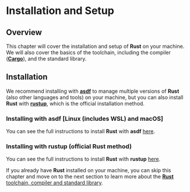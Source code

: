# Installation and Setup

## Overview

This chapter will cover the installation and setup of **Rust** on your machine. We will also cover the basics of the
toolchain, including the compiler ([**Cargo**](https://doc.rust-lang.org/stable/cargo/)), and the standard library.

## Installation

We recommend installing with [**asdf**](https://asdf-vm.com) to manage multiple versions of **Rust** (also other
languages and
tools) on your machine, but you can also install **Rust** with [**rustup**](https://rustup.rs), which is the official
installation method.

### Installing with asdf [Linux (includes WSL) and macOS]

You can see the full instructions to install **Rust** with **asdf** [here](installation-methods/asdf.md).

### Installing with rustup (official Rust method)

You can see the full instructions to install **Rust** with **rustup** [here](installation-methods/rustup.md).

If you already have **Rust** installed on your machine, you can skip this chapter and move on to the next section to
learn more about the [**Rust**
toolchain, compiler and standard library](../toolchain-compiler-and-standard-library/toolchain-compiler-and-standard-library.md).
